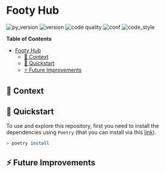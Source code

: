 # Footy Hub
![py_version](https://img.shields.io/badge/python-^3.9-blue?style=for-the-badge&logo=python&logoColor=9cf) ![version](https://img.shields.io/badge/version-0.1.0-gree?style=for-the-badge&logo=semver) ![code quality](https://img.shields.io/badge/code_quality-A-51C62B?style=for-the-badge&logo=codeforces&logoColor=9cf) 
![conf](https://img.shields.io/badge/Config-Hydra%20%201.3-gree?style=for-the-badge&logo=dungeonsanddragons&color=9cf) ![code_style](https://img.shields.io/badge/Code%20%20Style-Black-gree?style=for-the-badge&logo=stylelint&color=black) 

<!-- markdown-toc start - Don't edit this section. Run M-x markdown-toc-refresh-toc -->
**Table of Contents**

- [Footy Hub](#footy-hub)
    - [📌 Context](#📌-context)
    - [🚀 Quickstart](#🚀-quickstart)
    - [⚡ Future Improvements](#⚡-future-improvements)

<!-- markdown-toc end -->

## 📌 Context

## 🚀 Quickstart
To use and explore this repository, first you need to install the dependencies using `Poetry` (that you can install via this [link](https://python-poetry.org/docs/)).

``` sh
> poetry install
```

## ⚡ Future Improvements
